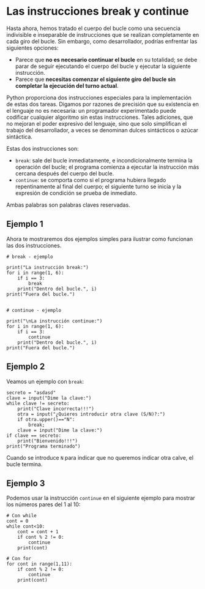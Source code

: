# Las instrucciones break y continue

Hasta ahora, hemos tratado el cuerpo del bucle como una secuencia indivisible e inseparable de instrucciones que se realizan completamente en cada giro del bucle. Sin embargo, como desarrollador, podrías enfrentar las siguientes opciones:

* Parece que **no es necesario continuar el bucle** en su totalidad; se debe parar de seguir ejecutando el cuerpo del bucle y ejecutar la siguiente instrucción.
* Parece que **necesitas comenzar el siguiente giro del bucle sin completar la ejecución del turno actual**.

Python proporciona dos instrucciones especiales para la implementación de estas dos tareas. Digamos por razones de precisión que su existencia en el lenguaje no es necesaria: un programador experimentado puede codificar cualquier algoritmo sin estas instrucciones. Tales adiciones, que no mejoran el poder expresivo del lenguaje, sino que solo simplifican el trabajo del desarrollador, a veces se denominan dulces sintácticos o azúcar sintáctica.

Estas dos instrucciones son:

* `break`: sale del bucle inmediatamente, e incondicionalmente termina la operación del bucle; el programa comienza a ejecutar la instrucción más cercana después del cuerpo del bucle.
* `continue`: se comporta como si el programa hubiera llegado repentinamente al final del cuerpo; el siguiente turno se inicia y la expresión de condición se prueba de inmediato.

Ambas palabras son palabras claves reservadas.

## Ejemplo 1

Ahora te mostraremos dos ejemplos simples para ilustrar como funcionan las dos instrucciones. 

```
# break - ejemplo

print("La instrucción break:")
for i in range(1, 6):
    if i == 3:
        break
    print("Dentro del bucle.", i)
print("Fuera del bucle.")


# continue - ejemplo

print("\nLa instrucción continue:")
for i in range(1, 6):
    if i == 3:
        continue
    print("Dentro del bucle.", i)
print("Fuera del bucle.")
```

## Ejemplo 2

Veamos un ejemplo con `break`:

```
secreto = "asdasd"
clave = input("Dime la clave:")
while clave != secreto:
    print("Clave incorrecta!!!")
    otra = input("¿Quieres introducir otra clave (S/N)?:")
    if otra.upper()=="N":
        break;
    clave = input("Dime la clave:")
if clave == secreto:
    print("Bienvenido!!!")
print("Programa terminado")
```

Cuando se introduce `N` para indicar que no queremos indicar otra calve, el bucle termina.

## Ejemplo 3

Podemos usar la instrucción `continue` en el siguiente ejemplo para mostrar los números pares del 1 al 10:

```
# Con while
cont = 0
while cont<10:
    cont = cont + 1
    if cont % 2 != 0:
        continue
    print(cont)

# Con for
for cont in range(1,11):
    if cont % 2 != 0:
        continue
    print(cont)
```